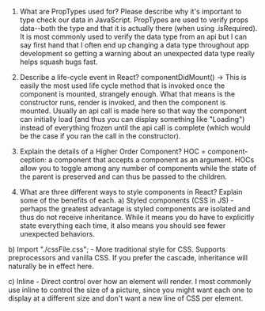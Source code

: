 1. What are PropTypes used for? Please describe why it's important to type check our data in JavaScript. PropTypes are used to verify props data--both the type and that it is actually there (when using .isRequired). It is most commonly used to verify the data type from an api but I can say first hand that I often end up changing a data type throughout app development so getting a warning about an unexpected data type really helps squash bugs fast.

2. Describe a life-cycle event in React? componentDidMount() -> This is easily the most used life cycle method that is invoked once the component is mounted, strangely enough. What that means is the constructor runs, render is invoked, and then the component is mounted. Usually an api call is made here so that way the component can initially load (and thus you can display something like "Loading") instead of everything frozen until the api call is complete (which would be the case if you ran the call in the constructor).

3. Explain the details of a Higher Order Component? HOC = component-ception: a component that accepts a component as an argument. HOCs allow you to toggle among any number of components while the state of the parent is preserved and can thus be passed to the children.

4. What are three different ways to style components in React? Explain some of the benefits of each. a) Styled components (CSS in JS) - perhaps the greatest advantage is styled components are isolated and thus do not receive inheritance. While it means you do have to explicitly state everything each time, it also means you should see fewer unexpected behaviors.

b) Import "./cssFile.css"; - More traditional style for CSS. Supports preprocessors and vanilla CSS. If you prefer the cascade, inheritance will naturally be in effect here.

c) Inline - Direct control over how an element will render. I most commonly use inline to control the size of a picture, since you might want each one to display at a different size and don't want a new line of CSS per element.
